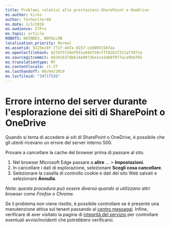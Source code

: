 ```yaml
---
title: Problemi relativi alle prestazioni-SharePoint o OneDrive
ms.author: kirks
author: Techwriter40
ms.date: 1/3/2019
ms.audience: ITPro
ms.topic: article
ROBOTS: NOINDEX, NOFOLLOW
localization_priority: Normal
ms.assetid: 9225ec0f-771f-4d7a-8157-e188953107aa
ms.openlocfilehash: 8276f5f29ef931e944759cfff82b2f311a73972a
ms.sourcegitcommit: 6d341637dbb14e90726a1ce1d68f077ace9bb765
ms.translationtype: MT
ms.contentlocale: it-IT
ms.lasthandoff: 06/04/2019
ms.locfileid: "34717526"
---
```

# <a name="internal-server-error-when-navigating-to-sharepoint-or-onedrive-sites"></a>Errore interno del server durante l'esplorazione dei siti di SharePoint o OneDrive

<p><span style="mso-bidi-font-family: Calibri; mso-bidi-theme-font: minor-latin;">Quando si tenta di accedere ai siti di SharePoint o OneDrive, è possibile che gli utenti ricevano un errore del server interno 500.</span></p> <p><span style="mso-bidi-font-family: Calibri; mso-bidi-theme-font: minor-latin;">Provare a cancellare la cache del browser prima di passare al sito.</span></p> <ol> <li><span style="mso-bidi-font-family: Calibri; mso-bidi-theme-font: minor-latin;">Nel browser Microsoft Edge passare a <strong>altre</strong> &hellip; &gt; <strong>Impostazioni</strong>.</span></li> <li><span style="mso-bidi-font-family: Calibri; mso-bidi-theme-font: minor-latin;">In cancellare i dati di esplorazione, selezionare <strong>Scegli cosa cancellare</strong>.</span></li> <li><span style="mso-bidi-font-family: Calibri; mso-bidi-theme-font: minor-latin;">Selezionare la casella di controllo cookie e dati del sito Web salvati e selezionare <strong>Annulla</strong>.</span></li> </ol> <p><em style="mso-bidi-font-style: normal;"><span style="mso-bidi-font-family: Calibri; mso-bidi-theme-font: minor-latin;">Nota: questa procedura può essere diversa quando si utilizzano altri browser come Firefox o Chrome.</span></em></p> <p><span style="mso-bidi-font-family: Calibri; mso-bidi-theme-font: minor-latin;">Se il problema non viene risolto, è possibile controllare se è presente una manutenzione attiva sul tenant passando al <a href="https://portal.office.com/adminportal/home#/MessageCenter">centro messaggi</a>. Infine, verificare di aver visitato la pagina di <a href="https://portal.office.com/adminportal/home#/servicehealth">integrità del servizio</a> per controllare eventuali avvisi/incidenti che potrebbero verificarsi.</span></p>

